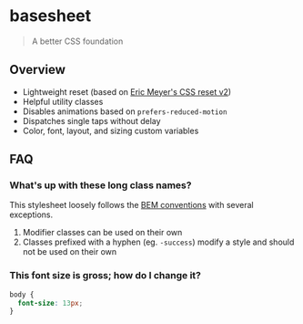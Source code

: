 # basesheet

> A better CSS foundation

## Overview

- Lightweight reset (based on [Eric Meyer's CSS reset v2](https://meyerweb.com/eric/tools/css/reset/))
- Helpful utility classes
- Disables animations based on `prefers-reduced-motion`
- Dispatches single taps without delay
- Color, font, layout, and sizing custom variables

## FAQ

### What's up with these long class names?

This stylesheet loosely follows the [BEM conventions](http://getbem.com/introduction/) with several exceptions.

1. Modifier classes can be used on their own
2. Classes prefixed with a hyphen (eg. `-success`) modify a style and should not be used on their own

### This font size is gross; how do I change it?

```css
body {
  font-size: 13px;
}
```
